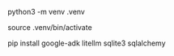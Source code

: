 python3 -m venv .venv

source .venv/bin/activate

pip install google-adk litellm sqlite3 sqlalchemy
